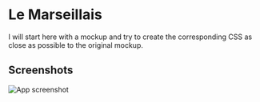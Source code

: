 
# Le Marseillais

 I will start here with a mockup and try to create the corresponding CSS as close as possible to the original mockup.


## Screenshots

![App screenshot](https://i.ibb.co/0qyv6Vv/2021-10-21-10-45-03-le-marseillais-Brave.jpg)

  
